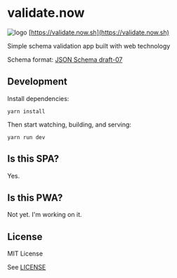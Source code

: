 # validate.now

![logo](/dist/favicon.ico) [https://validate.now.sh](https://validate.now.sh)

Simple schema validation app built with web technology

Schema format: [JSON Schema draft-07](http://json-schema.org/)

## Development

Install dependencies:

```shell
yarn install
```

Then start watching, building, and serving:

```shell
yarn run dev
```

## Is this SPA?

Yes.

## Is this PWA?

Not yet. I'm working on it.

## License

MIT License

See [LICENSE](/LICENSE)
